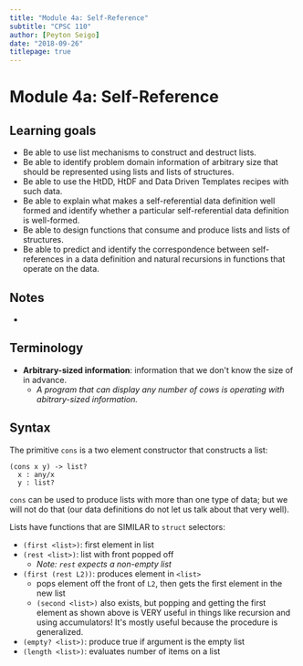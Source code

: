 ```yaml
---
title: "Module 4a: Self-Reference"
subtitle: "CPSC 110"
author: [Peyton Seigo]
date: "2018-09-26"
titlepage: true
---
```


# Module 4a: Self-Reference

## Learning goals

- Be able to use list mechanisms to construct and destruct lists.
- Be able to identify problem domain information of arbitrary size that should be represented using lists and lists of structures.
- Be able to use the HtDD, HtDF and Data Driven Templates recipes with such data.
- Be able to explain what makes a self-referential data definition well formed and identify whether a particular self-referential data definition is well-formed.
- Be able to design functions that consume and produce lists and lists of structures.
- Be able to predict and identify the correspondence between self-references in a data definition and natural recursions in functions that operate on the data.

## Notes

-

## Terminology

- **Arbitrary-sized information**: information that we don't know the size of in advance.
  - _A program that can display any number of cows is operating with abitrary-sized information._

## Syntax

The primitive `cons` is a two element constructor that constructs a list:

```racket
(cons x y) -> list?
  x : any/x
  y : list?
```

`cons` can be used to produce lists with more than one type of data; but we will not do that (our data definitions do not let us talk about that very well).

Lists have functions that are SIMILAR to `struct` selectors:

- `(first <list>)`: first element in list
- `(rest <list>)`: list with front popped off
  - _Note: `rest` expects a non-empty list_
- `(first (rest L2))`: produces element in `<list>`
  - pops element off the front of `L2`, then gets the first element in the new list
  - `(second <list>)` also exists, but popping and getting the first element as shown above is VERY useful in things like recursion and using accumulators! It's mostly useful because the procedure is generalized.
- `(empty? <list>)`: produce true if argument is the empty list
- `(length <list>)`: evaluates number of items on a list
